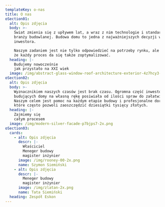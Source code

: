 ```yaml
---
templateKey: o-nas
title: O nas
oSection01:
  alt: Opis zdjęcia
  body: >-
    Świat zmienia się z upływem lat, a wraz z nim technologie i standardy w
    branży budowlanej. Budowa domu to jedna z najważniejszych decyzji w życiu
    inwestora.

    Naszym zadaniem jest nie tylko odpowiedzieć na potrzeby rynku, ale pokazać,
    że każdy proces da się także zoptymalizować.
  heading: |-
    Budujemy nowocześnie
    jak przystało na XXI wiek
  image: /img/abstract-glass-window-roof-architecture-exterior-4z7hcy3-2x.png
oSection02:
  alt: Opis zdjęcia
  body: >-
    Wyznacznikiem naszych czasów jest brak czasu. Ogromna część inwestorów
    budujących domy na własną rękę posiwiała od ilości spraw do załatwienia.
    Naszym celem jest pomoc na każdym etapie budowy i profesjonalne doradztwo,
    które często pozwoli zaoszczędzić dziesiątki tysięcy złotych.
  heading: |-
    Zajmiemy się
    całym procesem
  image: /img/modern-silver-facade-p7bjps7-2x.png
oSection03:
  cards:
    - alt: Opis zdjęcia
      descr: |-
        Właściciel
        Meneger budowy
        magister inżynier
      image: /img/rooney-00-2x.png
      name: Szymon Siemiński
    - alt: Opis zdjęcia
      descr: |-
        Meneger budowy
        magister inżynier
      image: /img/zlatan-2x.png
      name: Tata Siemiński
  heading: Zespół Eskon
---
```


